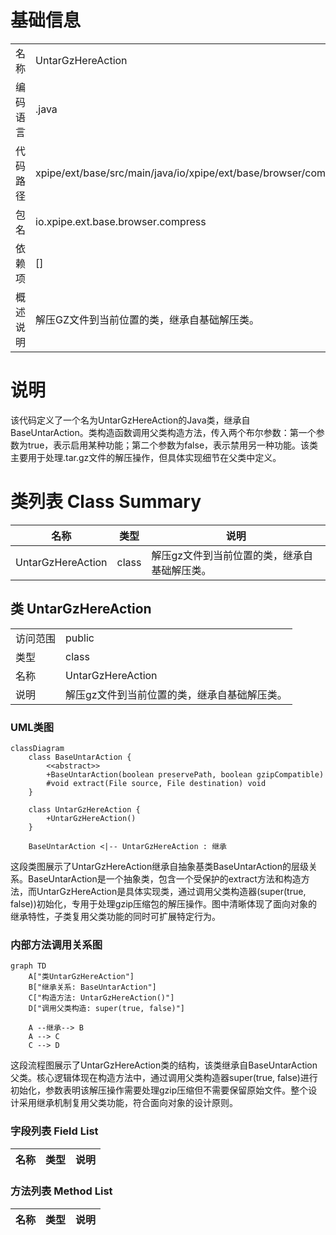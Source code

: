 # 基础信息

|      |      |
|------|------|
| 名称 | UntarGzHereAction |
| 编码语言 | .java |
| 代码路径 | xpipe/ext/base/src/main/java/io/xpipe/ext/base/browser/compress/UntarGzHereAction.java |
| 包名 | io.xpipe.ext.base.browser.compress |
| 依赖项 | [] |
| 概述说明 | 解压GZ文件到当前位置的类，继承自基础解压类。 |

# 说明

该代码定义了一个名为UntarGzHereAction的Java类，继承自BaseUntarAction。类构造函数调用父类构造方法，传入两个布尔参数：第一个参数为true，表示启用某种功能；第二个参数为false，表示禁用另一种功能。该类主要用于处理.tar.gz文件的解压操作，但具体实现细节在父类中定义。

# 类列表 Class Summary

| 名称   | 类型  | 说明 |
|-------|------|-------------|
| UntarGzHereAction | class | 解压gz文件到当前位置的类，继承自基础解压类。 |



## 类 UntarGzHereAction

|      |      |
|------|------|
| 访问范围 | public |
| 类型 | class |
| 名称 | UntarGzHereAction |
| 说明 | 解压gz文件到当前位置的类，继承自基础解压类。 |


### UML类图

```mermaid
classDiagram
    class BaseUntarAction {
        <<abstract>>
        +BaseUntarAction(boolean preservePath, boolean gzipCompatible)
        #void extract(File source, File destination) void
    }

    class UntarGzHereAction {
        +UntarGzHereAction()
    }

    BaseUntarAction <|-- UntarGzHereAction : 继承
```

这段类图展示了UntarGzHereAction继承自抽象基类BaseUntarAction的层级关系。BaseUntarAction是一个抽象类，包含一个受保护的extract方法和构造方法，而UntarGzHereAction是具体实现类，通过调用父类构造器(super(true, false))初始化，专用于处理gzip压缩包的解压操作。图中清晰体现了面向对象的继承特性，子类复用父类功能的同时可扩展特定行为。


### 内部方法调用关系图

```mermaid
graph TD
    A["类UntarGzHereAction"]
    B["继承关系: BaseUntarAction"]
    C["构造方法: UntarGzHereAction()"]
    D["调用父类构造: super(true, false)"]

    A --继承--> B
    A --> C
    C --> D
```

这段流程图展示了UntarGzHereAction类的结构，该类继承自BaseUntarAction父类。核心逻辑体现在构造方法中，通过调用父类构造器super(true, false)进行初始化，参数表明该解压操作需要处理gzip压缩但不需要保留原始文件。整个设计采用继承机制复用父类功能，符合面向对象的设计原则。

### 字段列表 Field List

| 名称  | 类型  | 说明 |
|-------|-------|------|

### 方法列表 Method List

| 名称  | 类型  | 说明 |
|-------|-------|------|




